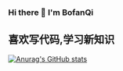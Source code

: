 ### Hi there 👋 I'm BofanQi
## 喜欢写代码,学习新知识
[![Anurag's GitHub stats](https://github-readme-stats.vercel.app/api?username=Hlacer&theme=radical)](https://github.com/anuraghazra/github-readme-stats)

<!--
**Hlacer/Hlacer** is a ✨ _special_ ✨ repository because its `README.md` (this file) appears on your GitHub profile.

Here are some ideas to get you started:

- 🔭 I’m currently working on ...
- 🌱 I’m currently learning ...
- 👯 I’m looking to collaborate on ...
- 🤔 I’m looking for help with ...
- 💬 Ask me about ...
- 📫 How to reach me: ...
- 😄 Pronouns: ...
- ⚡ Fun fact: ...
-->
